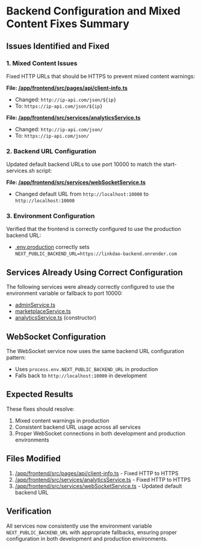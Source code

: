 # Backend Configuration and Mixed Content Fixes Summary

## Issues Identified and Fixed

### 1. Mixed Content Issues
Fixed HTTP URLs that should be HTTPS to prevent mixed content warnings:

**File: [/app/frontend/src/pages/api/client-info.ts](file:///Users/bfguo/Dropbox/Mac/Documents/LinkDAO/app/frontend/src/pages/api/client-info.ts)**
- Changed: `http://ip-api.com/json/${ip}`
- To: `https://ip-api.com/json/${ip}`

**File: [/app/frontend/src/services/analyticsService.ts](file:///Users/bfguo/Dropbox/Mac/Documents/LinkDAO/app/frontend/src/services/analyticsService.ts)**
- Changed: `http://ip-api.com/json/`
- To: `https://ip-api.com/json/`

### 2. Backend URL Configuration
Updated default backend URLs to use port 10000 to match the start-services.sh script:

**File: [/app/frontend/src/services/webSocketService.ts](file:///Users/bfguo/Dropbox/Mac/Documents/LinkDAO/app/frontend/src/services/webSocketService.ts)**
- Changed default URL from `http://localhost:10000` to `http://localhost:10000`

### 3. Environment Configuration
Verified that the frontend is correctly configured to use the production backend URL:
- [.env.production](file:///Users/bfguo/Dropbox/Mac/Documents/LinkDAO/app/frontend/.env.production) correctly sets `NEXT_PUBLIC_BACKEND_URL=https://linkdao-backend.onrender.com`

## Services Already Using Correct Configuration
The following services were already correctly configured to use the environment variable or fallback to port 10000:
- [adminService.ts](file:///Users/bfguo/Dropbox/Mac/Documents/LinkDAO/app/frontend/src/services/adminService.ts)
- [marketplaceService.ts](file:///Users/bfguo/Dropbox/Mac/Documents/LinkDAO/app/frontend/src/services/marketplaceService.ts)
- [analyticsService.ts](file:///Users/bfguo/Dropbox/Mac/Documents/LinkDAO/app/frontend/src/services/analyticsService.ts) (constructor)

## WebSocket Configuration
The WebSocket service now uses the same backend URL configuration pattern:
- Uses `process.env.NEXT_PUBLIC_BACKEND_URL` in production
- Falls back to `http://localhost:10000` in development

## Expected Results
These fixes should resolve:
1. Mixed content warnings in production
2. Consistent backend URL usage across all services
3. Proper WebSocket connections in both development and production environments

## Files Modified
1. [/app/frontend/src/pages/api/client-info.ts](file:///Users/bfguo/Dropbox/Mac/Documents/LinkDAO/app/frontend/src/pages/api/client-info.ts) - Fixed HTTP to HTTPS
2. [/app/frontend/src/services/analyticsService.ts](file:///Users/bfguo/Dropbox/Mac/Documents/LinkDAO/app/frontend/src/services/analyticsService.ts) - Fixed HTTP to HTTPS
3. [/app/frontend/src/services/webSocketService.ts](file:///Users/bfguo/Dropbox/Mac/Documents/LinkDAO/app/frontend/src/services/webSocketService.ts) - Updated default backend URL

## Verification
All services now consistently use the environment variable `NEXT_PUBLIC_BACKEND_URL` with appropriate fallbacks, ensuring proper configuration in both development and production environments.